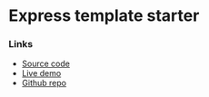 # Express template starter

### Links

- [Source code](https://repl.it/@RolandJLevy/express-template-starter)
- [Live demo](https://express-template-starter.rolandjlevy.repl.co/)
- [Github repo](https://github.com/rolandjlevy/express-template-starter)